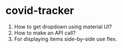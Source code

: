 # covid-tracker

1.  How to get dropdown using material UI?
2.  How to make an API call?
2.  For displaying items side-by-side use flex.